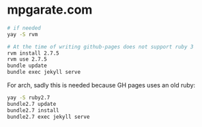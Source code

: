 # mpgarate.com

```sh
# if needed
yay -S rvm

# At the time of writing github-pages does not support ruby 3
rvm install 2.7.5
rvm use 2.7.5
bundle update
bundle exec jekyll serve
```

For arch, sadly this is needed because GH pages uses an old ruby:
```sh
yay -S ruby2.7
bundle2.7 update
bundle2.7 install
bundle2.7 exec jekyll serve
```
